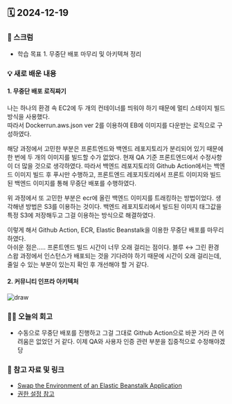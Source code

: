 ## 🗓️ 2024-12-19

### 🐌 스크럼

- 학습 목표 1. 무중단 배포 마무리 및 아키텍쳐 정리

### 💡 새로 배운 내용

#### 1. 무중단 배포 로직짜기

나는 하나의 환경 속 EC2에 두 개의 컨테이너를 띄워야 하기 때문에 멀티 스테이지 빌드 방식을 사용했다. <br />
따라서 Dockerrun.aws.json ver 2를 이용하여 EB에 이미지를 다운받는 로직으로 구성하였다. <br />

해당 과정에서 고민한 부분은 프론트엔드와 백엔드 레포지토리가 분리되어 있기 때문에 한 번에 두 개의 이미지를 빌드할 수가 없었다. 현재 QA 기준 프론트엔드에서 수정사항이 더 많을 것으로 생각하였다. 따라서 백엔드 레포지토리의 Github Action에서는 백엔드 이미지 빌드 후 푸시만 수행하고, 프론트엔드 레포지토리에서 프론트 이미지와 빌드된 백엔드 이미지를 통해 무중단 배포를 수행하였다. <br />

위 과정에서 또 고민한 부분은 ecr에 올린 백엔드 이미지를 트래킹하는 방법이었다. 생각해낸 방법은 S3를 이용하는 것이다. 백엔드 레포지토리에서 빌드된 이미지 태그값을 특정 S3에 저장해두고 그걸 이용하는 방식으로 해결하였다. <br />

이렇게 해서 Github Action, ECR, Elastic Beanstalk을 이용한 무중단 배포를 마무리하였다. <br />
아쉬운 점은..... 프론트엔드 빌드 시간이 너무 오래 걸리는 점이다. 블루 ↔ 그린 환경 스왑 과정에서 인스턴스가 배포되는 것을 기다려야 하기 때문에 시간이 오래 걸리는데, 줄일 수 있는 부분이 있는지 확인 후 개선해야 할 거 같다.

#### 2. 커뮤니티 인프라 아키텍처

![draw]()

### 👏🏻 오늘의 회고

- 수동으로 무중단 배포를 진행하고 그걸 그대로 Github Action으로 바꾼 거라 큰 어려움은 없었던 거 같다. 이제 QA와 사용자 인증 관련 부분을 집중적으로 수정해야겠당

### 🔗 참고 자료 및 링크

- [Swap the Environment of an Elastic Beanstalk Application](https://docs.aws.amazon.com/whitepapers/latest/blue-green-deployments/swap-the-environment-of-an-elastic-beanstalk-application.html)
- [권한 설정 참고](https://stackoverflow.com/questions/12086198/error-while-deploying-web-application-to-amazon-elastic-beanstalk)
